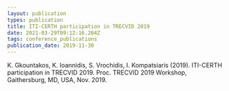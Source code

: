 ```yaml
---
layout: publication
types: publication
title: ITI-CERTH participation in TRECVID 2019
date: 2021-03-29T09:12:16.204Z
tags: conference_publications
publication_date: 2019-11-30
---
```

K. Gkountakos, K. Ioannidis, S. Vrochidis, I. Kompatsiaris (2019). ITI-CERTH participation in TRECVID 2019. Proc. TRECVID 2019 Workshop, Gaithersburg, MD, USA, Nov. 2019.